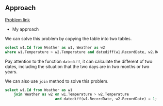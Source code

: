 ## Approach

[Problem link](https://leetcode.com/problems/rising-temperature/)

- My approach

We can solve this problem by copying the table into two tables.

```sql
select w1.Id from Weather as w1, Weather as w2 
where w1.Temperature > w2.Temperature and datediff(w1.RecordDate, w2.RecordDate) = 1;
```

Pay attention to the function `datediff`, it can calculate the different of two dates, including the situation that the two days are in 
two months or two years.

We can also use `join` method to solve this problem.

```sql
select w1.Id from Weather as w1 
    join Weather as w2 on w1.Temperature > w2.Temperature 
                       and datediff(w1.RecordDate, w2.RecordDate) = 1;
```
